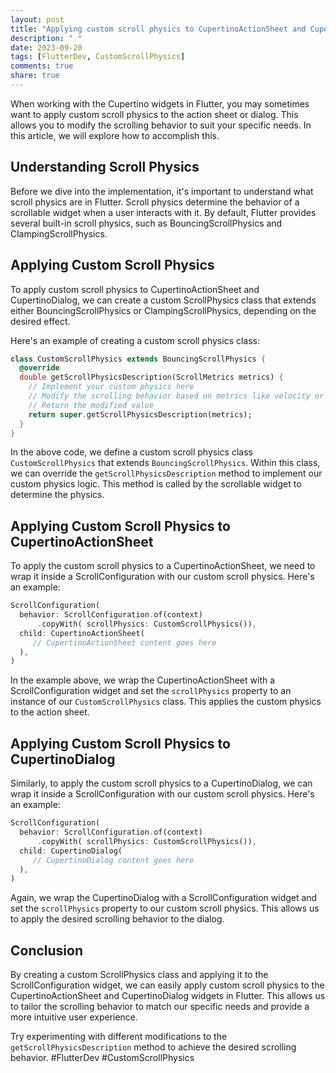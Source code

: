 ```yaml
---
layout: post
title: "Applying custom scroll physics to CupertinoActionSheet and CupertinoDialog in Flutter"
description: " "
date: 2023-09-20
tags: [FlutterDev, CustomScrollPhysics]
comments: true
share: true
---
```


When working with the Cupertino widgets in Flutter, you may sometimes want to apply custom scroll physics to the action sheet or dialog. This allows you to modify the scrolling behavior to suit your specific needs. In this article, we will explore how to accomplish this.

## Understanding Scroll Physics

Before we dive into the implementation, it's important to understand what scroll physics are in Flutter. Scroll physics determine the behavior of a scrollable widget when a user interacts with it. By default, Flutter provides several built-in scroll physics, such as BouncingScrollPhysics and ClampingScrollPhysics.

## Applying Custom Scroll Physics

To apply custom scroll physics to CupertinoActionSheet and CupertinoDialog, we can create a custom ScrollPhysics class that extends either BouncingScrollPhysics or ClampingScrollPhysics, depending on the desired effect.

Here's an example of creating a custom scroll physics class:

```dart
class CustomScrollPhysics extends BouncingScrollPhysics {
  @override
  double getScrollPhysicsDescription(ScrollMetrics metrics) {
    // Implement your custom physics here
    // Modify the scrolling behavior based on metrics like velocity or position
    // Return the modified value
    return super.getScrollPhysicsDescription(metrics);
  }
}
```

In the above code, we define a custom scroll physics class `CustomScrollPhysics` that extends `BouncingScrollPhysics`. Within this class, we can override the `getScrollPhysicsDescription` method to implement our custom physics logic. This method is called by the scrollable widget to determine the physics.

## Applying Custom Scroll Physics to CupertinoActionSheet

To apply the custom scroll physics to a CupertinoActionSheet, we need to wrap it inside a ScrollConfiguration with our custom scroll physics. Here's an example:

```dart
ScrollConfiguration(
  behavior: ScrollConfiguration.of(context)
      .copyWith( scrollPhysics: CustomScrollPhysics()),
  child: CupertinoActionSheet(
     // CupertinoActionSheet content goes here
  ),
)
```

In the example above, we wrap the CupertinoActionSheet with a ScrollConfiguration widget and set the `scrollPhysics` property to an instance of our `CustomScrollPhysics` class. This applies the custom physics to the action sheet.

## Applying Custom Scroll Physics to CupertinoDialog

Similarly, to apply the custom scroll physics to a CupertinoDialog, we can wrap it inside a ScrollConfiguration with our custom scroll physics. Here's an example:

```dart
ScrollConfiguration(
  behavior: ScrollConfiguration.of(context)
      .copyWith( scrollPhysics: CustomScrollPhysics()),
  child: CupertinoDialog(
     // CupertinoDialog content goes here
  ),
)
```

Again, we wrap the CupertinoDialog with a ScrollConfiguration widget and set the `scrollPhysics` property to our custom scroll physics. This allows us to apply the desired scrolling behavior to the dialog.

## Conclusion

By creating a custom ScrollPhysics class and applying it to the ScrollConfiguration widget, we can easily apply custom scroll physics to the CupertinoActionSheet and CupertinoDialog widgets in Flutter. This allows us to tailor the scrolling behavior to match our specific needs and provide a more intuitive user experience.

Try experimenting with different modifications to the `getScrollPhysicsDescription` method to achieve the desired scrolling behavior. #FlutterDev #CustomScrollPhysics